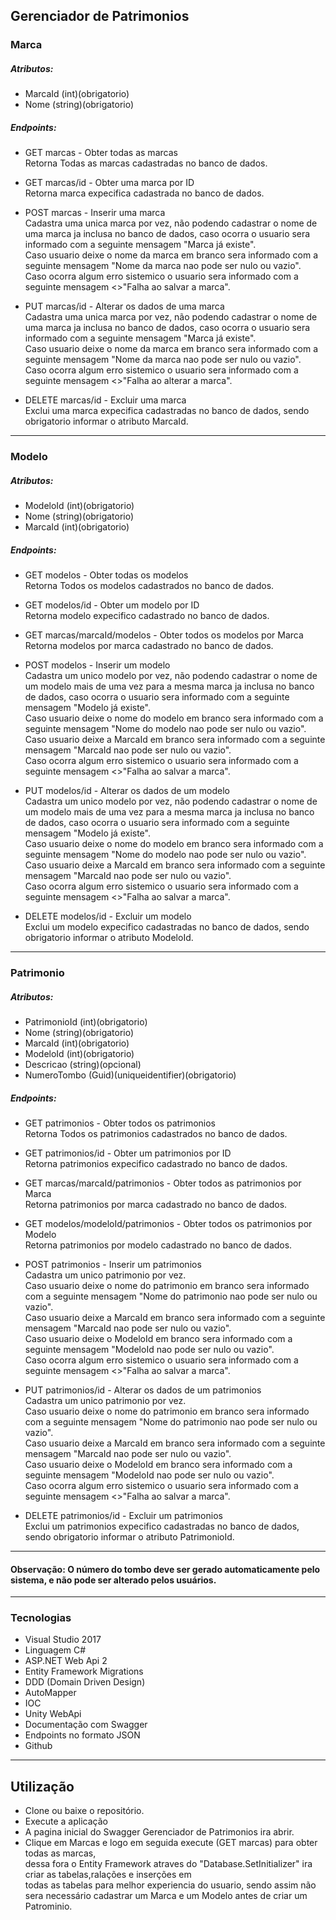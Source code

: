 ## Gerenciador de Patrimonios


### Marca

##### Atributos:

- MarcaId (int)(obrigatorio)
- Nome (string)(obrigatorio)

 
##### Endpoints:


- GET marcas - Obter todas as marcas
 <br> Retorna Todas as marcas cadastradas no banco de dados.

- GET marcas/id - Obter uma marca por ID
 <br> Retorna marca expecifica cadastrada no banco de dados.
 
- POST marcas - Inserir uma marca
  <br> Cadastra uma unica marca por vez, não podendo cadastrar o nome de uma marca ja inclusa no banco de dados,
       caso ocorra o usuario sera informado com a seguinte mensagem "Marca já existe".
  <br> Caso usuario deixe o nome da marca em branco sera informado com a seguinte mensagem "Nome da marca nao pode ser nulo ou vazio".
  <br> Caso ocorra algum erro sistemico o usuario sera informado com a seguinte mensagem <>"Falha ao salvar a marca".</span>
- PUT marcas/id - Alterar os dados de uma marca
  <br> Cadastra uma unica marca por vez, não podendo cadastrar o nome de uma marca ja inclusa no banco de dados,
       caso ocorra o usuario sera informado com a seguinte mensagem "Marca já existe".
  <br> Caso usuario deixe o nome da marca em branco sera informado com a seguinte mensagem "Nome da marca nao pode ser nulo ou vazio".
  <br> Caso ocorra algum erro sistemico o usuario sera informado com a seguinte mensagem <>"Falha ao alterar a marca".</span>
- DELETE marcas/id - Excluir uma marca
 <br> Exclui uma marca expecifica cadastradas no banco de dados, sendo obrigatorio informar o atributo MarcaId.


---
### Modelo

##### Atributos:

- ModeloId (int)(obrigatorio)
- Nome (string)(obrigatorio)
- MarcaId (int)(obrigatorio)
 
##### Endpoints:

- GET modelos - Obter todas os modelos
 <br> Retorna Todos os modelos cadastrados no banco de dados.

- GET modelos/id - Obter um modelo por ID
 <br> Retorna modelo expecifico cadastrado no banco de dados.

- GET marcas/marcaId/modelos - Obter todos os modelos por Marca
 <br> Retorna modelos por marca cadastrado no banco de dados.
 
- POST modelos - Inserir um modelo
  <br> Cadastra um unico modelo por vez, não podendo cadastrar o nome de um modelo mais de uma vez para a mesma marca ja inclusa no banco de dados,
       caso ocorra o usuario sera informado com a seguinte mensagem "Modelo já existe".
  <br> Caso usuario deixe o nome do modelo em branco sera informado com a seguinte mensagem "Nome do modelo nao pode ser nulo ou vazio".
  <br> Caso usuario deixe a MarcaId em branco sera informado com a seguinte mensagem "MarcaId nao pode ser nulo ou vazio".
  <br> Caso ocorra algum erro sistemico o usuario sera informado com a seguinte mensagem <>"Falha ao salvar a marca".</span>

-  PUT modelos/id - Alterar os dados de um modelo
  <br> Cadastra um unico modelo por vez, não podendo cadastrar o nome de um modelo mais de uma vez para a mesma marca ja inclusa no banco de dados,
       caso ocorra o usuario sera informado com a seguinte mensagem "Modelo já existe".
  <br> Caso usuario deixe o nome do modelo em branco sera informado com a seguinte mensagem "Nome do modelo nao pode ser nulo ou vazio".
  <br> Caso usuario deixe a MarcaId em branco sera informado com a seguinte mensagem "MarcaId nao pode ser nulo ou vazio".
  <br> Caso ocorra algum erro sistemico o usuario sera informado com a seguinte mensagem <>"Falha ao salvar a marca".</span>

- DELETE modelos/id - Excluir um modelo
 <br> Exclui um modelo expecifico cadastradas no banco de dados, sendo obrigatorio informar o atributo ModeloId.


---
### Patrimonio

##### Atributos:

- PatrimonioId (int)(obrigatorio)
- Nome (string)(obrigatorio)
- MarcaId (int)(obrigatorio)
- ModeloId (int)(obrigatorio)
- Descricao (string)(opcional)
- NumeroTombo (Guid)(uniqueidentifier)(obrigatorio)
 
##### Endpoints:

- GET patrimonios - Obter todos os patrimonios
 <br> Retorna Todos os patrimonios cadastrados no banco de dados.

- GET patrimonios/id - Obter um patrimonios por ID
 <br> Retorna patrimonios expecifico cadastrado no banco de dados.

- GET marcas/marcaId/patrimonios - Obter todos as patrimonios por Marca
 <br> Retorna patrimonios por marca cadastrado no banco de dados.

- GET modelos/modeloId/patrimonios - Obter todos os patrimonios por Modelo
 <br> Retorna patrimonios por modelo cadastrado no banco de dados.
 
- POST patrimonios - Inserir um patrimonios
  <br> Cadastra um unico patrimonio por vez.
  <br> Caso usuario deixe o nome do patrimonio em branco sera informado com a seguinte mensagem "Nome do patrimonio nao pode ser nulo ou vazio".
  <br> Caso usuario deixe a MarcaId em branco sera informado com a seguinte mensagem "MarcaId nao pode ser nulo ou vazio".
  <br> Caso usuario deixe o ModeloId em branco sera informado com a seguinte mensagem "ModeloId nao pode ser nulo ou vazio".
  <br> Caso ocorra algum erro sistemico o usuario sera informado com a seguinte mensagem <>"Falha ao salvar a marca".</span>

-  PUT patrimonios/id - Alterar os dados de um patrimonios
  <br> Cadastra um unico patrimonio por vez.
  <br> Caso usuario deixe o nome do patrimonio em branco sera informado com a seguinte mensagem "Nome do patrimonio nao pode ser nulo ou vazio".
  <br> Caso usuario deixe a MarcaId em branco sera informado com a seguinte mensagem "MarcaId nao pode ser nulo ou vazio".
  <br> Caso usuario deixe o ModeloId em branco sera informado com a seguinte mensagem "ModeloId nao pode ser nulo ou vazio".
  <br> Caso ocorra algum erro sistemico o usuario sera informado com a seguinte mensagem <>"Falha ao salvar a marca".</span>

- DELETE patrimonios/id - Excluir um patrimonios
 <br> Exclui um patrimonios expecifico cadastradas no banco de dados, sendo obrigatorio informar o atributo PatrimonioId.
---
#### Observação: O número do tombo deve ser gerado automaticamente pelo sistema, e não pode ser alterado pelos usuários.



---

### Tecnologias


- Visual Studio 2017 
- Linguagem C#
- ASP.NET Web Api 2
- Entity Framework Migrations
- DDD (Domain Driven Design)
- AutoMapper
- IOC
- Unity WebApi
- Documentação com Swagger
- Endpoints no formato JSON
- Github
---


## Utilização

- Clone ou baixe o repositório.
- Execute a aplicação
- A pagina inicial do Swagger Gerenciador de Patrimonios ira abrir.
- Clique em Marcas e logo em seguida execute (GET marcas) para obter todas as marcas, 
 <br> dessa fora o Entity Framework atraves do  "Database.SetInitializer" ira criar as tabelas,ralações e inserções em 
 <br> todas as tabelas para melhor experiencia do usuario, sendo assim não sera necessário cadastrar um Marca e um Modelo antes de criar um Patrominio.